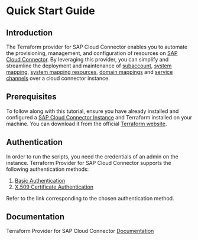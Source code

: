 # Quick Start Guide

## Introduction

The Terraform provider for SAP Cloud Connector enables you to automate the provisioning, management, and configuration of resources on [SAP Cloud Connector](https://help.sap.com/docs/connectivity/sap-btp-connectivity-cf/cloud-connector). By leveraging this provider, you can simplify and streamline the deployment and maintenance of [subaccount](https://help.sap.com/docs/connectivity/sap-btp-connectivity-cf/managing-subaccounts), [system mapping](https://help.sap.com/docs/connectivity/sap-btp-connectivity-cf/configure-access-control-http#loioe7d4927dbb571014af7ef6ebd6cc3511__expose), [system mapping resources](https://help.sap.com/docs/connectivity/sap-btp-connectivity-cf/configure-access-control-http#loioe7d4927dbb571014af7ef6ebd6cc3511__fly), [domain mappings](https://help.sap.com/docs/connectivity/sap-btp-connectivity-cf/configure-domain-mappings-for-cookies) and [service channels](https://help.sap.com/docs/connectivity/sap-btp-connectivity-cf/using-service-channels) over a cloud connector instance.

## Prerequisites

To follow along with this tutorial, ensure you have already installed and configured a [SAP Cloud Connector Instance](https://help.sap.com/docs/connectivity/sap-btp-connectivity-cf/cloud-connector-initial-configuration) and Terraform installed on your machine. You can download it from the official [Terraform website](https://developer.hashicorp.com/terraform/downloads).

## Authentication

In order to run the scripts, you need the credentials of an admin on the instance. Terraform Provider for SAP Cloud Connector supports the following authentication methods:

1. [Basic Authentication](basic_auth.md) 
2. [X.509 Certificate Authentication](cert_auth.md)

Refer to the link corresponding to the chosen authentication method.

## Documentation

Terraform Provider for SAP Cloud Connector [Documentation](https://registry.terraform.io/providers/SAP/scc/latest/docs)
